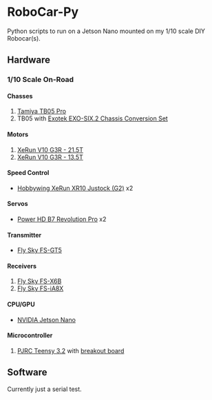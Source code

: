 # RoboCar-Py
Python scripts to run on a Jetson Nano mounted on my 1/10 scale DIY Robocar(s).

## Hardware

### 1/10 Scale On-Road

#### Chasses
1. [Tamiya TB05 Pro](https://www.tamiyausa.com/shop/110-4wd-shaft-drive-road-tb/rc-tb-05-pro-chassis-kit/)
1. TB05 with [Exotek EXO-SIX.2 Chassis Conversion Set](https://www.exotekracing.com/exo-six-2-chassis-conversion-set-for-tb05/)

#### Motors 
1. [XeRun V10 G3R - 21.5T](https://www.hobbywing.com/goods.php?id=658&filter_attr=5435.0.0.0.0.0.0.0.0.0)
2. [XeRun V10 G3R - 13.5T](https://www.hobbywing.com/goods.php?id=658&filter_attr=5435.0.0.0.0.0.0.0.0.0)
<!-- 1. [Reedy S-Plus 17.5T, torque](https://www.associatedelectrics.com/reedy/parts/details/27429-ASC27429-reedy_s-plus_17_5t_torque/) -->

#### Speed Control
- [Hobbywing XeRun XR10 Justock (G2)](https://www.hobbywing.com/goods.php?id=336) x2
 
#### Servos
- [Power HD B7 Revolution Pro](http://www.chd.hk/Product_Detail.aspx?id=189) x2

#### Transmitter
- [Fly Sky FS-GT5](https://www.flysky-cn.com/gt5-gaishu)

#### Receivers
1. [Fly Sky FS-X6B](https://www.flysky-cn.com/x6b-canshu)
2. [Fly Sky FS-iA8X](https://www.flysky-cn.com/ia8x-canshu)

#### CPU/GPU
- [NVIDIA Jetson Nano](https://developer.nvidia.com/embedded/jetson-nano-developer-kit)

#### Microcontroller
1. [PJRC Teensy 3.2](https://www.pjrc.com/teensy/teensy31.html) with [breakout board](https://www.tindie.com/products/loglow/teensy-32-breakout-revision-d/)


## Software

Currently just a serial test.